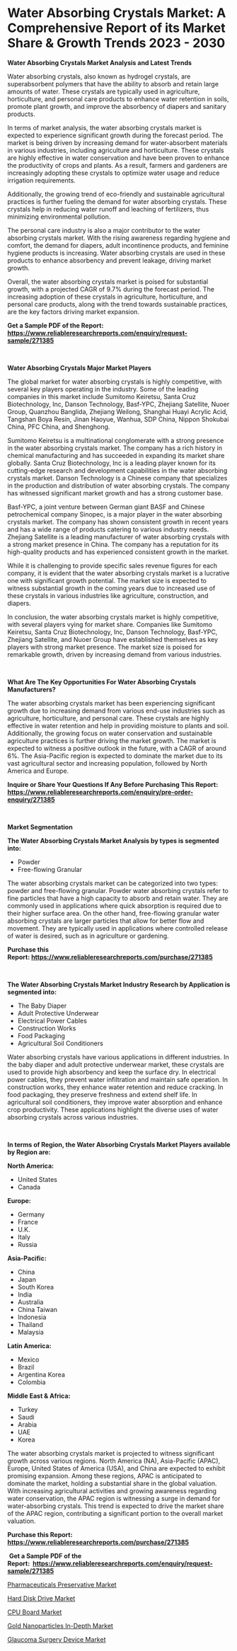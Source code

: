 <p><h1>Water Absorbing Crystals Market: A Comprehensive Report of its Market Share & Growth Trends 2023 - 2030</h1></p><p><strong>Water Absorbing Crystals Market Analysis and Latest Trends</strong></p>
<p><p>Water absorbing crystals, also known as hydrogel crystals, are superabsorbent polymers that have the ability to absorb and retain large amounts of water. These crystals are typically used in agriculture, horticulture, and personal care products to enhance water retention in soils, promote plant growth, and improve the absorbency of diapers and sanitary products.</p><p>In terms of market analysis, the water absorbing crystals market is expected to experience significant growth during the forecast period. The market is being driven by increasing demand for water-absorbent materials in various industries, including agriculture and horticulture. These crystals are highly effective in water conservation and have been proven to enhance the productivity of crops and plants. As a result, farmers and gardeners are increasingly adopting these crystals to optimize water usage and reduce irrigation requirements.</p><p>Additionally, the growing trend of eco-friendly and sustainable agricultural practices is further fueling the demand for water absorbing crystals. These crystals help in reducing water runoff and leaching of fertilizers, thus minimizing environmental pollution.</p><p>The personal care industry is also a major contributor to the water absorbing crystals market. With the rising awareness regarding hygiene and comfort, the demand for diapers, adult incontinence products, and feminine hygiene products is increasing. Water absorbing crystals are used in these products to enhance absorbency and prevent leakage, driving market growth.</p><p>Overall, the water absorbing crystals market is poised for substantial growth, with a projected CAGR of 9.7% during the forecast period. The increasing adoption of these crystals in agriculture, horticulture, and personal care products, along with the trend towards sustainable practices, are the key factors driving market expansion.</p></p>
<p><strong>Get a Sample PDF of the Report:&nbsp; <a href="https://www.reliableresearchreports.com/enquiry/request-sample/271385">https://www.reliableresearchreports.com/enquiry/request-sample/271385</a></strong></p>
<p>&nbsp;</p>
<p><strong>Water Absorbing Crystals Major Market Players</strong></p>
<p><p>The global market for water absorbing crystals is highly competitive, with several key players operating in the industry. Some of the leading companies in this market include Sumitomo Keiretsu, Santa Cruz Biotechnology, Inc, Danson Technology, Basf-YPC, Zhejiang Satellite, Nuoer Group, Quanzhou Banglida, Zhejiang Weilong, Shanghai Huayi Acrylic Acid, Tangshan Boya Resin, Jinan Haoyue, Wanhua, SDP China, Nippon Shokubai China, PFC China, and Shenghong.</p><p>Sumitomo Keiretsu is a multinational conglomerate with a strong presence in the water absorbing crystals market. The company has a rich history in chemical manufacturing and has succeeded in expanding its market share globally. Santa Cruz Biotechnology, Inc is a leading player known for its cutting-edge research and development capabilities in the water absorbing crystals market. Danson Technology is a Chinese company that specializes in the production and distribution of water absorbing crystals. The company has witnessed significant market growth and has a strong customer base.</p><p>Basf-YPC, a joint venture between German giant BASF and Chinese petrochemical company Sinopec, is a major player in the water absorbing crystals market. The company has shown consistent growth in recent years and has a wide range of products catering to various industry needs. Zhejiang Satellite is a leading manufacturer of water absorbing crystals with a strong market presence in China. The company has a reputation for its high-quality products and has experienced consistent growth in the market.</p><p>While it is challenging to provide specific sales revenue figures for each company, it is evident that the water absorbing crystals market is a lucrative one with significant growth potential. The market size is expected to witness substantial growth in the coming years due to increased use of these crystals in various industries like agriculture, construction, and diapers.</p><p>In conclusion, the water absorbing crystals market is highly competitive, with several players vying for market share. Companies like Sumitomo Keiretsu, Santa Cruz Biotechnology, Inc, Danson Technology, Basf-YPC, Zhejiang Satellite, and Nuoer Group have established themselves as key players with strong market presence. The market size is poised for remarkable growth, driven by increasing demand from various industries.</p></p>
<p>&nbsp;</p>
<p><strong>What Are The Key Opportunities For Water Absorbing Crystals Manufacturers?</strong></p>
<p><p>The water absorbing crystals market has been experiencing significant growth due to increasing demand from various end-use industries such as agriculture, horticulture, and personal care. These crystals are highly effective in water retention and help in providing moisture to plants and soil. Additionally, the growing focus on water conservation and sustainable agriculture practices is further driving the market growth. The market is expected to witness a positive outlook in the future, with a CAGR of around 6%. The Asia-Pacific region is expected to dominate the market due to its vast agricultural sector and increasing population, followed by North America and Europe.</p></p>
<p><strong>Inquire or Share Your Questions If Any Before Purchasing This Report: <a href="https://www.reliableresearchreports.com/enquiry/pre-order-enquiry/271385">https://www.reliableresearchreports.com/enquiry/pre-order-enquiry/271385</a></strong></p>
<p>&nbsp;</p>
<p><strong>Market Segmentation</strong></p>
<p><strong>The Water Absorbing Crystals Market Analysis by types is segmented into:</strong></p>
<p><ul><li>Powder</li><li>Free-flowing Granular</li></ul></p>
<p><p>The water absorbing crystals market can be categorized into two types: powder and free-flowing granular. Powder water absorbing crystals refer to fine particles that have a high capacity to absorb and retain water. They are commonly used in applications where quick absorption is required due to their higher surface area. On the other hand, free-flowing granular water absorbing crystals are larger particles that allow for better flow and movement. They are typically used in applications where controlled release of water is desired, such as in agriculture or gardening.</p></p>
<p><strong>Purchase this Report:&nbsp;<a href="https://www.reliableresearchreports.com/purchase/271385">https://www.reliableresearchreports.com/purchase/271385</a></strong></p>
<p>&nbsp;</p>
<p><strong>The Water Absorbing Crystals Market Industry Research by Application is segmented into:</strong></p>
<p><ul><li>The Baby Diaper</li><li>Adult Protective Underwear</li><li>Electrical Power Cables</li><li>Construction Works</li><li>Food Packaging</li><li>Agricultural Soil Conditioners</li></ul></p>
<p><p>Water absorbing crystals have various applications in different industries. In the baby diaper and adult protective underwear market, these crystals are used to provide high absorbency and keep the surface dry. In electrical power cables, they prevent water infiltration and maintain safe operation. In construction works, they enhance water retention and reduce cracking. In food packaging, they preserve freshness and extend shelf life. In agricultural soil conditioners, they improve water absorption and enhance crop productivity. These applications highlight the diverse uses of water absorbing crystals across various industries.</p></p>
<p>&nbsp;</p>
<p><strong>In terms of Region, the Water Absorbing Crystals Market Players available by Region are:</strong></p>
<p>
    <p> <strong> North America: </strong>
        <ul>
            <li>United States</li>
            <li>Canada</li>
        </ul>
        </p> 
    <p> <strong> Europe: </strong>
        <ul>
            <li>Germany</li>
            <li>France</li>
            <li>U.K.</li>
            <li>Italy</li>
            <li>Russia</li>
        </ul>
        </p> 
    <p> <strong> Asia-Pacific: </strong>
        <ul>
            <li>China</li>
            <li>Japan</li>
            <li>South Korea</li>
            <li>India</li>
            <li>Australia</li>
            <li>China Taiwan</li>
            <li>Indonesia</li>
            <li>Thailand</li>
            <li>Malaysia</li>
        </ul>
        </p> 
    <p> <strong> Latin America: </strong>
        <ul>
            <li>Mexico</li>
            <li>Brazil</li>
            <li>Argentina Korea</li>
            <li>Colombia</li>
        </ul>
        </p> 
    <p> <strong> Middle East & Africa: </strong>
        <ul>
            <li>Turkey</li>
            <li>Saudi</li>
            <li>Arabia</li>
            <li>UAE</li>
            <li>Korea</li>
        </ul>
    </p>
    </p>
<p><p>The water absorbing crystals market is projected to witness significant growth across various regions. North America (NA), Asia-Pacific (APAC), Europe, United States of America (USA), and China are expected to exhibit promising expansion. Among these regions, APAC is anticipated to dominate the market, holding a substantial share in the global valuation. With increasing agricultural activities and growing awareness regarding water conservation, the APAC region is witnessing a surge in demand for water-absorbing crystals. This trend is expected to drive the market share of the APAC region, contributing a significant portion to the overall market valuation.</p></p>
<p><strong>Purchase this Report: <a href="https://www.reliableresearchreports.com/purchase/271385">https://www.reliableresearchreports.com/purchase/271385</a></strong></p>
<p>&nbsp;<strong>Get a Sample PDF of the Report:&nbsp;&nbsp;<a href="https://www.reliableresearchreports.com/enquiry/request-sample/271385">https://www.reliableresearchreports.com/enquiry/request-sample/271385</a></strong></p>
<p><strong></strong></p>
<p><p><a href="https://medium.com/@hazelbrakus/analyzing-pharmaceuticals-preservative-market-global-industry-perspective-and-forecast-2023-to-faeb1f467ba1">Pharmaceuticals Preservative Market</a></p><p><a href="https://www.linkedin.com/pulse/hard-disk-drive-market-challenges-opportunities-growth-drivers-yctcc/">Hard Disk Drive Market</a></p><p><a href="https://www.linkedin.com/pulse/cpu-board-market-size-share-global-analysis-report-2023-termc/">CPU Board Market</a></p><p><a href="https://github.com/Paul14Anderson63/Market-Research-Report-List-1/blob/main/gold-nanoparticles-in-depth-market.md">Gold Nanoparticles In-Depth Market</a></p><p><a href="https://github.com/aasishrp01/Market-Research-Report-List-1/blob/main/glaucoma-surgery-device-market.md">Glaucoma Surgery Device Market</a></p></p>